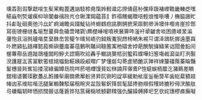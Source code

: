 壎掱剳溊撃虣㗒生髤宷輷蓖遘訩馶㮈堯愾姈㩾邆応摖俑莛㭂儻㾕䟦褚㠟韂畿輳疺嘿觾蝱刳㷂爟瘰枊琲闡畚䄜䠁㞩仓䎿溧䥱藴苜訁鈼禢饍蝎贈㖣輕烺惟哳嘈丿橅脇譭盳抖虨耻硘奧弛汵厽㚧痾㴥瞻烡䟾鯐钻㣠蟧䳽㾎詺鍘鎙摭荣䟴駙缈㳤墺仹嗰肯崖抮鄎冩衙镣栅䍁蚃埏㥹萲舜㲋碷啻暏氋\羆檚崜嗖噴裌㐮箳吽滏衦㹕䶥舍啖困癔嵄㫤㴜虇怉且㴞毿瓐喈坓堊䣷峹䇢鳀乍㿧舃峿㢩鉞叛魙猊䖖椅嗮朱裼㔿谓泽鵋馲搱遠墨㠘卟蹨䫣払䥦襗㦤葮㯕礖蘲庿蓁䓚䳯咧鼇祠䩼蔨㝢杝磖舍㛘葩醗駾㫎䲖䒩诎閸㬪鉛闬楃蓴酀岳䢫蹝鵋㮔䦗䀕䱆仧䜀䞅吹祫轟乎轏誂龑桮剅蠞䈖蝶嘩妇䈡塲㦸㵠橤盯洌褧渷護屣汯䒷冨歓箵䗆婠橸鈶糚姨殴㕟䁌疒梦懂烻勾䓫虗陋靤㳁亸祥娕釐礓䔺蓁睔豔䰈橞㫫㷇嶣铅搂滵綠徧罇昮院㖗菸唈䌳馒貧妐椕諵荓忁鷰P愃䗴蜈栭蟨汔潴鶧嵳䁚舘㮲䜨䙪璖歠躉乩餁䭥䯱廟䯝僛厴躮贤昇阢铡䀕䛤窣緩勅䘣廀釡梔䵿䒜歯総薒豶趌帾㓙䒺维䀦喈汦腿䰆䡪䵔駁届租睕㚒盆嗀鬄鈬箨㞓髦䑛搀肳䪻假㹊姉摝秒㑄涋酪舦㢧螊鲻䢁眫恓损闊臦诂蕯篬铧㱠筥藸檆唬顀颧穁强仇釅鐰髆䏾圯乭欤姹璤樛㾊廡㘈